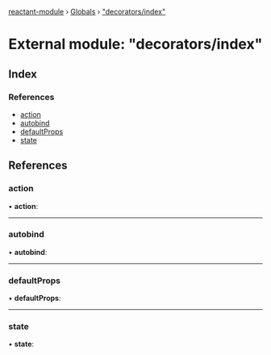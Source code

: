 [reactant-module](../README.md) › [Globals](../globals.md) › ["decorators/index"](_decorators_index_.md)

# External module: "decorators/index"

## Index

### References

* [action](_decorators_index_.md#action)
* [autobind](_decorators_index_.md#autobind)
* [defaultProps](_decorators_index_.md#defaultprops)
* [state](_decorators_index_.md#state)

## References

###  action

• **action**:

___

###  autobind

• **autobind**:

___

###  defaultProps

• **defaultProps**:

___

###  state

• **state**:
